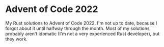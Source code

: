 # Advent of Code 2022

My Rust solutions to Advent of Code 2022. I'm not up to date, because I forgot about it until halfway through the month. Most of my solutions probably aren't idomatic (I'm not a very experienced Rust developer), but they work.